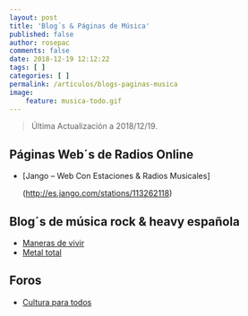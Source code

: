 ```yaml
---
layout: post
title: 'Blog´s & Páginas de Música'
published: false
author: rosepac
comments: false
date: 2018-12-19 12:12:22
tags: [ ]
categories: [ ]
permalink: /articulos/blogs-paginas-musica
image:
    feature: musica-todo.gif
---
```

> Última Actualización a 2018/12/19.

## Páginas Web´s de Radios Online

  * [Jango &#8211; Web Con Estaciones & Radios Musicales]
  
    (http://es.jango.com/stations/113262118)

## Blog´s de música rock & heavy española

  * [Maneras de vivir][1]
  * [Metal total][2]

## Foros

  * [Cultura para todos][3]

 [1]: http://www.manerasdevivir.com
 [2]: http://www.metaltotal.com
 [3]: http://culturaparatodos.eu/